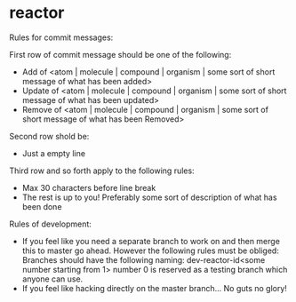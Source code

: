 # reactor
Rules for commit messages:

First row of commit message should be one of the following:
 * Add of <atom | molecule | compound | organism | some sort of short message of what has been added>
 * Update of <atom | molecule | compound | organism | some sort of short message of what has been updated>
 * Remove of <atom | molecule | compound | organism | some sort of short message of what has been Removed>

Second row shold be:
 * Just a empty line

Third row and so forth apply to the following rules:
 * Max 30 characters before line break
 * The rest is up to you! Preferably some sort of description of what has been done
 
 Rules of development:
 
 * If you feel like you need a separate branch to work on and then merge this to master go ahead. However the following rules must be obliged: Branches should have the following naming: dev-reactor-id<some number starting from 1> number 0 is reserved as a testing branch which anyone can use.
 * If you feel like hacking directly on the master branch... No guts no glory!
